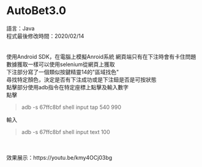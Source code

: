 # AutoBet3.0  
語言：Java  
程式最後修改時間：2020/02/14  
<br />  
使用Android SDK，在電腦上模擬Anroid系統
網頁端只有在下注時會有卡住問題  
數據獲取一樣可以使用selenium從網頁上獲取  
下注部分寫了一個類似按鍵精靈14的"區域找色"  
尋找特定顏色，決定是否有下注成功或是下注鈕是否是可按狀態  
點擊部分使用adb指令在特定座標上點擊及輸入數字  
點擊  
> adb -s 67ffc8bf shell input tap 540 990  

輸入  
> adb -s 67ffc8bf shell input text 100  
<br />  
<br />  
效果展示：https://youtu.be/kmy4OCj03bg  

